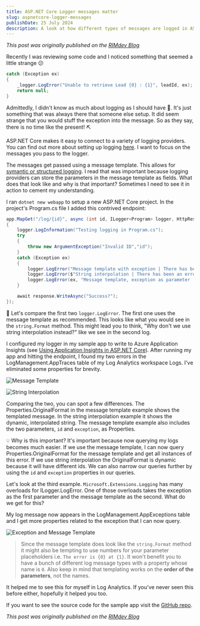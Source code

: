 ```yaml
---
title: ASP.NET Core Logger messages matter
slug: aspnetcore-logger-messages
publishDate: 25 July 2024
description: A look at how different types of messages are logged in ASP.NET Core Logger.
---
```


_This post was originally published on the [RIMdev Blog](https://rimdev.io/aspnetcore-logger-messages)_

Recently I was reviewing some code and I noticed something that seemed a little strange 😕

```csharp
catch (Exception ex)
{
    _logger.LogError("Unable to retrieve Lead {0} : {1}", leadId, ex);
    return null;
}
```

Admittedly, I didn't know as much about logging as I should have 🤷. It's just something that was always there that someone else setup. It did seem strange that you would stuff the exception into the message. So as they say, there is no time like the present! ⛏

ASP.NET Core makes it easy to connect to a variety of logging providers. You can find out more about setting up logging [here](https://learn.microsoft.com/en-us/aspnet/core/fundamentals/logging/?view=aspnetcore-8.0). I want to focus on the messages you pass to the logger. 

The messages get passed using a message template. This allows for [symantic or structured logging](https://github.com/NLog/NLog/wiki/How-to-use-structured-logging). I read that was important because logging providers can store the parameters in the message template as fields. What does that look like and why is that important? Sometimes I need to see it in action to cement my understanding.

I ran `dotnet new webapp` to setup a new ASP.NET Core project. In the project's Program.cs file I added this contrived endpoint:

```csharp
app.MapGet("/log/{id}", async (int id, ILogger<Program> logger, HttpResponse response) =>
{
    logger.LogInformation("Testing logging in Program.cs");
    try
    {
        throw new ArgumentException("Invalid ID","id");
    }
    catch (Exception ex)
    {
        logger.LogError("Message template with exception | There has been an error for id {id}: {exception}", id, ex);
        logger.LogError($"String interpolation | There has been an error for id {id}: {ex}");
        logger.LogError(ex, "Message template, exception as parameter | There has been an error for id {id}", id);
    }

    await response.WriteAsync("Success?");
});

```

🔎 Let's compare the first two `logger.LogError`. The first one uses the message template as recommended. This looks like what you would see in the `string.Format` method. This might lead you to think, "Why don't we use string interpolation instead?" like we see in the second log. 

I configured my logger in my sample app to write to Azure Application Insights (see [Using Application Insights in ASP.NET Core](https://learn.microsoft.com/en-us/azure/azure-monitor/app/asp-net-core)). After running my app and hitting the endpoint, I found my two errors in the LogManagement.AppTraces table of my Log Analytics workspace Logs. I've eliminated some properties for brevity. 

![Message Template](/assets/blog/logger/messagetemplate.jpg)

![String Interpolation](/assets/blog/logger/stringinterpolation.jpg)

Comparing the two, you can spot a few differences. The Properties.OriginalFormat in the message template example shows the templated message. In the string interpolation example it shows the dynamic, interpolated string. The message template example also includes the two parameters, `id` and `exception`, as Properties.

💡 Why is this important? It's important because now querying my logs becomes much easier. If we use the message template, I can now query Properties.OriginalFormat for the message template and get all instances of this error. If we use string interpolation the OriginalFormat is dynamic because it will have different ids. We can also narrow our queries further by using the `id` and `exception` properties in our queries.

Let's look at the third example. `Microsoft.Extensions.Logging` has many overloads for ILogger.LogError. One of those overloads takes the exception as the first parameter and the message template as the second. What do we get for this? 

My log message now appears in the LogManagement.AppExceptions table and I get more properties related to the exception that I can now query.

![Exception and Message Template](/assets/blog/logger/exception.jpg)

> Since the message template does look like the `string.Format` method it might also be tempting to use numbers for your parameter placeholders i.e. `The error is {0} at {1}`. It won't benefit you to have a bunch of different log message types with a property whose name is `0`. Also keep in mind that templating works on the **order of the parameters**, not the names. 

It helped me to see this for myself in Log Analytics. If you've never seen this before either, hopefully it helped you too.

If you want to see the source code for the sample app visit the [GitHub repo](https://github.com/lightyeare/AppInsightsLogging).

_This post was originally published on the [RIMdev Blog](https://rimdev.io/aspnetcore-logger-messages)_